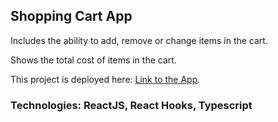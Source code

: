 ## Shopping Cart App

Includes the ability to add, remove or change items in the cart.

Shows the total cost of items in the cart.

This project is deployed here: [Link to the App](https://nick404s.github.io/shopping-app-react-typescript/).

### Technologies: ReactJS, React Hooks, Typescript
